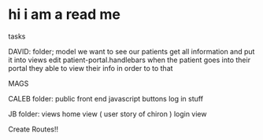 # hi i am a read me

tasks

DAVID:
folder; model
we want to see our patients
get all information and put it into views
edit patient-portal.handlebars
when the patient goes into their portal they able to view their info
in order to to that
<!-- create a model for patient(un-comment all that stuff and create the relationships) -->

MAGS
<!-- folder: seeds -->
<!-- update userData.json -->
<!-- manually create all the doctors-seeds link to seed.js -->
<!-- create a model named physcian.js and link the physican seed -->
<!-- with img (url source) -->
<!-- create view for physcian portal -->
<!-- populates the physcian info -->

CALEB
folder: public
front end javascript 
buttons
log in stuff

JB
folder: views
home view (
user story of chiron
)
login view
<!-- about view {
link to the phsycian and populate an img and other info 
} -->

Create Routes!!